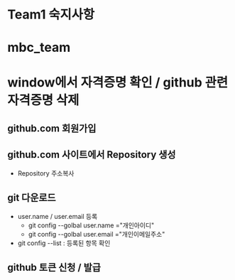 # Team1 숙지사항

# mbc_team
# window에서 자격증명 확인 / github 관련 자격증명 삭제
## github.com 회원가입
## github.com 사이트에서 Repository 생성
* Repository 주소복사
## git 다운로드
  * user.name / user.email 등록
    + git config --golbal user.name ="개인아이디"
    + git config --golbal user.email ="개인이메일주소"
  * git config --list : 등록된 항목 확인
## github 토큰 신청 / 발급
